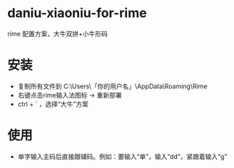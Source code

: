 # daniu-xiaoniu-for-rime
rime 配置方案，大牛双拼+小牛形码

# 安装
- 复制所有文件到 C:\Users\「你的用户名」\AppData\Roaming\Rime
- 右键点击rime输入法图标 -> 重新部署
- ctrl + ` ，选择“大牛”方案

# 使用
- 单字输入主码后直接跟辅码。例如：要输入“单”，输入“dd”，紧跟着输入“g”
